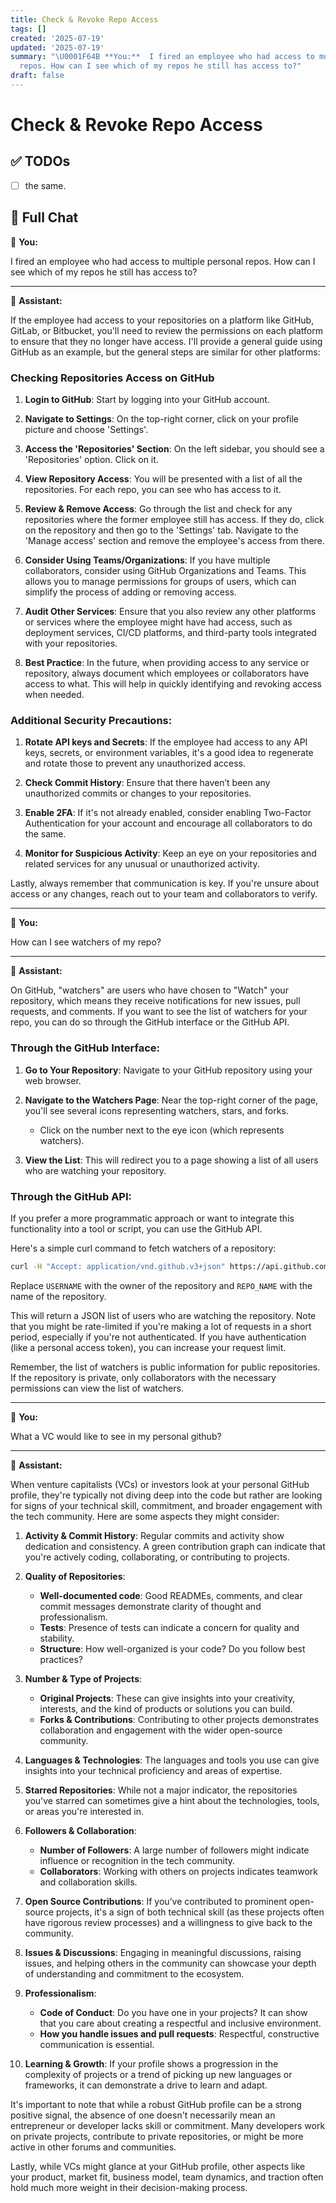 ```yaml
---
title: Check & Revoke Repo Access
tags: []
created: '2025-07-19'
updated: '2025-07-19'
summary: "\U0001F64B **You:**  I fired an employee who had access to multiple personal
  repos. How can I see which of my repos he still has access to?"
draft: false
---
```


# Check & Revoke Repo Access

## ✅ TODOs
- [ ] the same.

## 🧠 Full Chat

🙋 **You:**

I fired an employee who had access to multiple personal repos. How can I see which of my repos he still has access to?

---

🤖 **Assistant:**

If the employee had access to your repositories on a platform like GitHub, GitLab, or Bitbucket, you'll need to review the permissions on each platform to ensure that they no longer have access. I'll provide a general guide using GitHub as an example, but the general steps are similar for other platforms:

### Checking Repositories Access on GitHub

1. **Login to GitHub**:
   Start by logging into your GitHub account.

2. **Navigate to Settings**:
   On the top-right corner, click on your profile picture and choose 'Settings'.

3. **Access the 'Repositories' Section**:
   On the left sidebar, you should see a 'Repositories' option. Click on it.

4. **View Repository Access**:
   You will be presented with a list of all the repositories. For each repo, you can see who has access to it. 

5. **Review & Remove Access**:
   Go through the list and check for any repositories where the former employee still has access. If they do, click on the repository and then go to the 'Settings' tab. Navigate to the 'Manage access' section and remove the employee's access from there.

6. **Consider Using Teams/Organizations**:
   If you have multiple collaborators, consider using GitHub Organizations and Teams. This allows you to manage permissions for groups of users, which can simplify the process of adding or removing access.

7. **Audit Other Services**:
   Ensure that you also review any other platforms or services where the employee might have had access, such as deployment services, CI/CD platforms, and third-party tools integrated with your repositories.

8. **Best Practice**:
   In the future, when providing access to any service or repository, always document which employees or collaborators have access to what. This will help in quickly identifying and revoking access when needed.

### Additional Security Precautions:

1. **Rotate API keys and Secrets**: If the employee had access to any API keys, secrets, or environment variables, it's a good idea to regenerate and rotate those to prevent any unauthorized access.

2. **Check Commit History**: Ensure that there haven’t been any unauthorized commits or changes to your repositories.

3. **Enable 2FA**: If it's not already enabled, consider enabling Two-Factor Authentication for your account and encourage all collaborators to do the same.

4. **Monitor for Suspicious Activity**: Keep an eye on your repositories and related services for any unusual or unauthorized activity.

Lastly, always remember that communication is key. If you're unsure about access or any changes, reach out to your team and collaborators to verify.

---

🙋 **You:**

How can I see watchers of my repo?

---

🤖 **Assistant:**

On GitHub, "watchers" are users who have chosen to "Watch" your repository, which means they receive notifications for new issues, pull requests, and comments. If you want to see the list of watchers for your repo, you can do so through the GitHub interface or the GitHub API.

### Through the GitHub Interface:

1. **Go to Your Repository**: Navigate to your GitHub repository using your web browser.

2. **Navigate to the Watchers Page**: Near the top-right corner of the page, you'll see several icons representing watchers, stars, and forks.
   
   - Click on the number next to the eye icon (which represents watchers).

3. **View the List**: This will redirect you to a page showing a list of all users who are watching your repository.

### Through the GitHub API:

If you prefer a more programmatic approach or want to integrate this functionality into a tool or script, you can use the GitHub API.

Here's a simple curl command to fetch watchers of a repository:

```bash
curl -H "Accept: application/vnd.github.v3+json" https://api.github.com/repos/USERNAME/REPO_NAME/subscribers
```

Replace `USERNAME` with the owner of the repository and `REPO_NAME` with the name of the repository.

This will return a JSON list of users who are watching the repository. Note that you might be rate-limited if you're making a lot of requests in a short period, especially if you're not authenticated. If you have authentication (like a personal access token), you can increase your request limit.

Remember, the list of watchers is public information for public repositories. If the repository is private, only collaborators with the necessary permissions can view the list of watchers.

---

🙋 **You:**

What a VC would like to see in my personal github?

---

🤖 **Assistant:**

When venture capitalists (VCs) or investors look at your personal GitHub profile, they're typically not diving deep into the code but rather are looking for signs of your technical skill, commitment, and broader engagement with the tech community. Here are some aspects they might consider:

1. **Activity & Commit History**: Regular commits and activity show dedication and consistency. A green contribution graph can indicate that you're actively coding, collaborating, or contributing to projects.

2. **Quality of Repositories**: 
    - **Well-documented code**: Good READMEs, comments, and clear commit messages demonstrate clarity of thought and professionalism.
    - **Tests**: Presence of tests can indicate a concern for quality and stability.
    - **Structure**: How well-organized is your code? Do you follow best practices?

3. **Number & Type of Projects**: 
    - **Original Projects**: These can give insights into your creativity, interests, and the kind of products or solutions you can build.
    - **Forks & Contributions**: Contributing to other projects demonstrates collaboration and engagement with the wider open-source community.

4. **Languages & Technologies**: The languages and tools you use can give insights into your technical proficiency and areas of expertise.

5. **Starred Repositories**: While not a major indicator, the repositories you've starred can sometimes give a hint about the technologies, tools, or areas you're interested in.

6. **Followers & Collaboration**: 
    - **Number of Followers**: A large number of followers might indicate influence or recognition in the tech community.
    - **Collaborators**: Working with others on projects indicates teamwork and collaboration skills.

7. **Open Source Contributions**: If you’ve contributed to prominent open-source projects, it's a sign of both technical skill (as these projects often have rigorous review processes) and a willingness to give back to the community.

8. **Issues & Discussions**: Engaging in meaningful discussions, raising issues, and helping others in the community can showcase your depth of understanding and commitment to the ecosystem.

9. **Professionalism**: 
    - **Code of Conduct**: Do you have one in your projects? It can show that you care about creating a respectful and inclusive environment.
    - **How you handle issues and pull requests**: Respectful, constructive communication is essential.

10. **Learning & Growth**: If your profile shows a progression in the complexity of projects or a trend of picking up new languages or frameworks, it can demonstrate a drive to learn and adapt.

It's important to note that while a robust GitHub profile can be a strong positive signal, the absence of one doesn't necessarily mean an entrepreneur or developer lacks skill or commitment. Many developers work on private projects, contribute to private repositories, or might be more active in other forums and communities.

Lastly, while VCs might glance at your GitHub profile, other aspects like your product, market fit, business model, team dynamics, and traction often hold much more weight in their decision-making process.